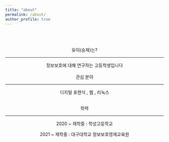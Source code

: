 ```yaml
---
title: "about"
permalink: /about/
author_profile: true
---
```


<br>
<br>
<br>
<center>
유이(승재)는? 
<hr>
정보보호에 대해 연구하는 고등학생입니다<br>
<br>
관심 분야 
<hr>
디지털 포렌식 , 웹 , 리눅스 <br>
<br>

학력 
<hr>
2020 ~ 재학중 : 학성고등학교 <br>

2021 ~ 재학중 : 대구대학교 정보보호영재교육원 <br>
